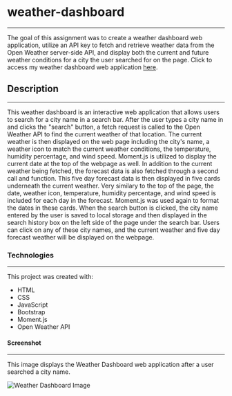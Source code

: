 # weather-dashboard

---

The goal of this assignment was to create a weather dashboard web application, utilize an API key to fetch and retrieve weather data from the Open Weather server-side API, and display both the current and future weather conditions for a city the user searched for on the page. Click to access my weather dashboard web application [here]().

## Description

---

This weather dashboard is an interactive web application that allows users to search for a city name in a search bar. After the user types a city name in and clicks the "search" button, a fetch request is called to the Open Weather API to find the current weather of that location. The current weather is then displayed on the web page including the city's name, a weather icon to match the current weather conditions, the temperature, humidity percentage, and wind speed. Moment.js is utilized to display the current date at the top of the webpage as well. In addition to the current weather being fetched, the forecast data is also fetched through a second call and function. This five day forecast data is then displayed in five cards underneath the current weather. Very similary to the top of the page, the date, weather icon, temperature, humidity percentage, and wind speed is included for each day in the forecast. Moment.js was used again to format the dates in these cards. When the search button is clicked, the city name entered by the user is saved to local storage and then displayed in the search history box on the left side of the page under the search bar. Users can click on any of these city names, and the current weather and five day forecast weather will be displayed on the webpage.

### Technologies

---

This project was created with:

- HTML
- CSS
- JavaScript
- Bootstrap
- Moment.js
- Open Weather API

#### Screenshot

---

This image displays the Weather Dashboard web application after a user searched a city name.

![Weather Dashboard Image]()
